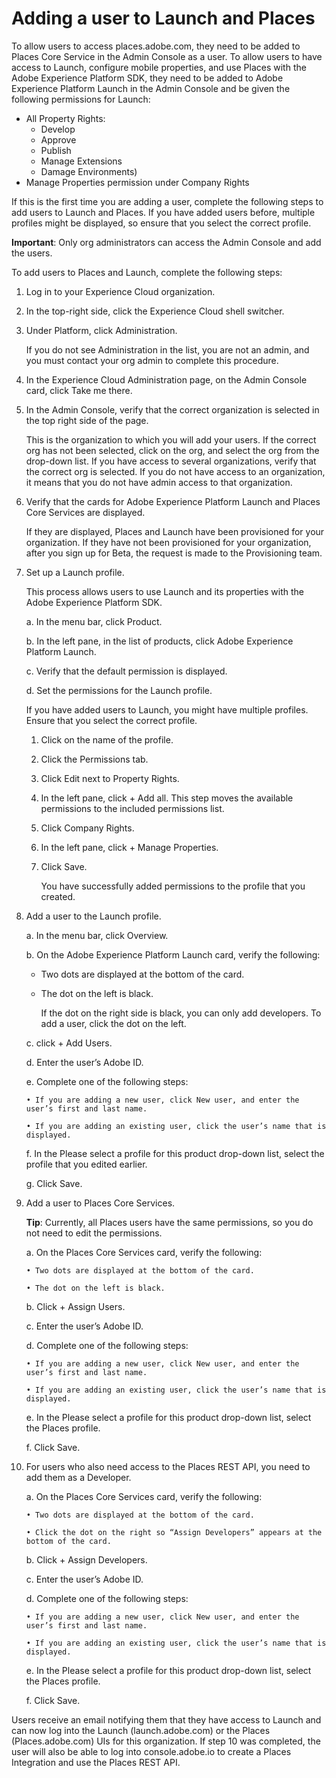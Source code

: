 # Adding a user to Launch and Places

To allow users to access places.adobe.com, they need to be added to Places Core Service in the Admin Console as a user. To allow users to have access to Launch, configure mobile properties, and use Places with the Adobe Experience Platform SDK, they need to be added to Adobe Experience Platform Launch in the Admin Console and be given the following permissions for Launch:

* All Property Rights:
  * Develop
  * Approve
  * Publish
  * Manage Extensions
  * Damage Environments\)
* Manage Properties permission under Company Rights 

If this is the first time you are adding a user, complete the following steps to add users to Launch and Places. If you have added users before, multiple profiles might be displayed, so ensure that you select the correct profile.

**Important**: Only org administrators can access the Admin Console and add the users.

To add users to Places and Launch, complete the following steps:

1. Log in to your Experience Cloud organization.
2. In the top-right side, click the Experience Cloud shell switcher.
3. Under Platform, click Administration.

   If you do not see Administration in the list, you are not an admin, and you must contact your org admin to complete this procedure.

4. In the Experience Cloud Administration page, on the Admin Console card, click Take me there.
5. In the Admin Console, verify that the correct organization is selected in the top right side of the page.

   This is the organization to which you will add your users. If the correct org has not been selected, click on the org, and select the org from the drop-down list. If you have access to several organizations, verify that the correct org is selected. If you do not have access to an organization, it means that you do not have admin access to that organization.

6. Verify that the cards for Adobe Experience Platform Launch and Places Core Services are displayed.

   If they are displayed, Places and Launch have been provisioned for your organization. If they have not been provisioned for your organization, after you sign up for Beta, the request is made to the Provisioning team.

7. Set up a Launch profile.

   This process allows users to use Launch and its properties with the Adobe Experience Platform SDK.

   a. In the menu bar, click Product.

   b. In the left pane, in the list of products, click Adobe Experience Platform Launch.

   c. Verify that the default permission is displayed.

   d. Set the permissions for the Launch profile.

   If you have added users to Launch, you might have multiple profiles. Ensure that you select the correct profile.

   1. Click on the name of the profile.
   2. Click the Permissions tab.
   3. Click Edit next to Property Rights.
   4. In the left pane, click + Add all. This step moves the available permissions to the included permissions list.
   5. Click Company Rights.
   6. In the left pane, click + Manage Properties.
   7. Click Save.

      You have successfully added permissions to the profile that you created.

8. Add a user to the Launch profile.

   a. In the menu bar, click Overview.

   b. On the Adobe Experience Platform Launch card, verify the following:

   * Two dots are displayed at the bottom of the card.
   * The dot on the left is black.

     If the dot on the right side is black, you can only add developers. To add a user, click the dot on the left.

   c. click + Add Users.

   d. Enter the user’s Adobe ID.

   e. Complete one of the following steps:

       • If you are adding a new user, click New user, and enter the user’s first and last name.

       • If you are adding an existing user, click the user’s name that is displayed.

   f. In the Please select a profile for this product drop-down list, select the profile that you edited earlier.

   g. Click Save.

9. Add a user to Places Core Services.

   **Tip**: Currently, all Places users have the same permissions, so you do not need to edit the permissions.

   a. On the Places Core Services card, verify the following:

       • Two dots are displayed at the bottom of the card.

       • The dot on the left is black.

   b. Click + Assign Users.

   c. Enter the user’s Adobe ID.

   d. Complete one of the following steps:

       • If you are adding a new user, click New user, and enter the user’s first and last name.

       • If you are adding an existing user, click the user’s name that is displayed.

   e. In the Please select a profile for this product drop-down list, select the Places profile.

   f. Click Save.

10. For users who also need access to the Places REST API, you need to add them as a Developer.

    a. On the Places Core Services card, verify the following:

        • Two dots are displayed at the bottom of the card.

        • Click the dot on the right so “Assign Developers” appears at the bottom of the card.

    b. Click + Assign Developers.

    c. Enter the user’s Adobe ID.

    d. Complete one of the following steps:

        • If you are adding a new user, click New user, and enter the user’s first and last name.

        • If you are adding an existing user, click the user’s name that is displayed.

    e. In the Please select a profile for this product drop-down list, select the Places profile.

    f. Click Save.

Users receive an email notifying them that they have access to Launch and can now log into the Launch \(launch.adobe.com\) or the Places \(Places.adobe.com\) UIs for this organization. If step 10 was completed, the user will also be able to log into console.adobe.io to create a Places Integration and use the Places REST API.

